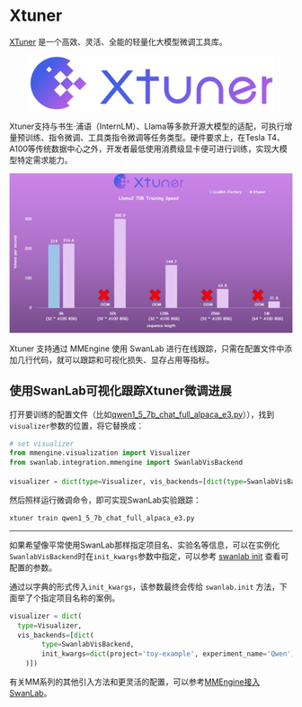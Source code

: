 # Xtuner

[XTuner](https://github.com/InternLM/xtuner) 是一个高效、灵活、全能的轻量化大模型微调工具库。

<div align="center">
<img src="/assets/integration-xtuner.png" width=440>
</div>

Xtuner支持与书生·浦语（InternLM）、Llama等多款开源大模型的适配，可执行增量预训练、指令微调、工具类指令微调等任务类型。硬件要求上，在Tesla T4、A100等传统数据中心之外，开发者最低使用消费级显卡便可进行训练，实现大模型特定需求能力。

<div align="center">
<img src="/assets/integration-xtuner-intro.png">
</div>

Xtuner 支持通过 MMEngine 使用 SwanLab 进行在线跟踪，只需在配置文件中添加几行代码，就可以跟踪和可视化损失、显存占用等指标。

## 使用SwanLab可视化跟踪Xtuner微调进展

打开要训练的配置文件（比如[qwen1_5_7b_chat_full_alpaca_e3.py](https://github.com/InternLM/xtuner/blob/main/xtuner/configs/qwen/qwen1_5/qwen1_5_7b_chat/qwen1_5_7b_chat_full_alpaca_e3.py)）），找到`visualizer`参数的位置，将它替换成：

```python
# set visualizer
from mmengine.visualization import Visualizer
from swanlab.integration.mmengine import SwanlabVisBackend

visualizer = dict(type=Visualizer, vis_backends=[dict(type=SwanlabVisBackend)])
```

然后照样运行微调命令，即可实现SwanLab实验跟踪：

```bash
xtuner train qwen1_5_7b_chat_full_alpaca_e3.py
```

---

如果希望像平常使用SwanLab那样指定项目名、实验名等信息，可以在实例化`SwanlabVisBackend`时在`init_kwargs`参数中指定，可以参考 [swanlab init](https://github.com/SwanHubX/SwanLab/blob/main/swanlab/data/sdk.py#L71) 查看可配置的参数。

通过以字典的形式传入`init_kwargs`，该参数最终会传给 `swanlab.init` 方法，下面举了个指定项目名称的案例。

```python (5)
visualizer = dict(
  type=Visualizer,
  vis_backends=[dict(
        type=SwanlabVisBackend,
        init_kwargs=dict(project='toy-example', experiment_name='Qwen'),
    )])
```

有关MM系列的其他引入方法和更灵活的配置，可以参考[MMEngine接入SwanLab](https://docs.swanlab.cn/zh/guide_cloud/integration/integration-mmengine.html)。
